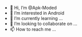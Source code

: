 - 👋 Hi, I’m @Apk-Moded
- 👀 I’m interested in Android
- 🌱 I’m currently learning ...
- 💞️ I’m looking to collaborate on ...
- 📫 How to reach me ...

<!---
Apk-Moded/Apk-Moded is a ✨ special ✨ repository because its `README.md` (this file) appears on your GitHub profile.
You can click the Preview link to take a look at your changes.
--->
